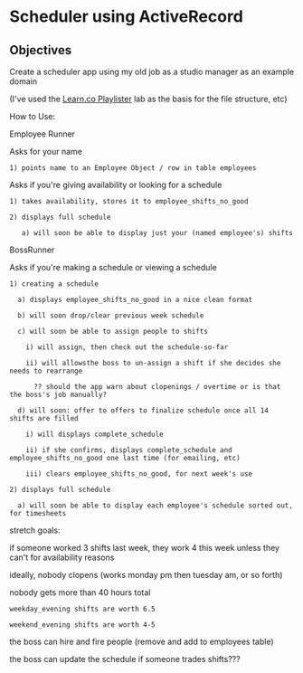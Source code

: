 # Scheduler using ActiveRecord

## Objectives

Create a scheduler app using my old job as a studio manager as an example domain
    
(I've used the <a href="https://github.com/learn-co-students/playlister-on-activerecord-web-0916">Learn.co Playlister</a> lab as the basis for the file structure, etc) 


How to Use: 

Employee Runner
  
  Asks for your name

    1) points name to an Employee Object / row in table employees

  Asks if you're giving availability or looking for a schedule

    1) takes availability, stores it to employee_shifts_no_good 
    
    2) displays full schedule 

       a) will soon be able to display just your (named employee's) shifts 


BossRunner

  Asks if you're making a schedule or viewing a schedule

    1) creating a schedule 

      a) displays employee_shifts_no_good in a nice clean format 
      
      b) will soon drop/clear previous week schedule
      
      c) will soon be able to assign people to shifts 

        i) will assign, then check out the schedule-so-far
            
        ii) will allowsthe boss to un-assign a shift if she decides she needs to rearrange 

          ?? should the app warn about clopenings / overtime or is that the boss's job manually?

      d) will soon: offer to offers to finalize schedule once all 14 shifts are filled 

        i) will displays complete_schedule

        ii) if she confirms, displays complete_schedule and employee_shifts_no_good one last time (for emailing, etc)

        iii) clears employee_shifts_no_good, for next week's use 
  
    2) displays full schedule 

      a) will soon be able to display each employee's schedule sorted out, for timesheets
 



stretch goals:

  if someone worked 3 shifts last week, they work 4 this week unless they can't for availability reasons 

  ideally, nobody clopens (works monday pm then tuesday am, or so forth)

  nobody gets more than 40 hours total

    weekday_evening shifts are worth 6.5 

    weekend_evening shifts are worth 4-5 

  the boss can hire and fire people (remove and add to employees table)

  the boss can update the schedule if someone trades shifts??? 